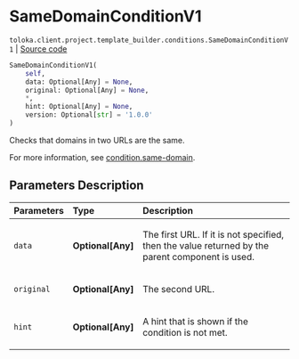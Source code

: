 # SameDomainConditionV1
`toloka.client.project.template_builder.conditions.SameDomainConditionV1` | [Source code](https://github.com/Toloka/toloka-kit/blob/v1.2.1/src/client/project/template_builder/conditions.py#L215)

```python
SameDomainConditionV1(
    self,
    data: Optional[Any] = None,
    original: Optional[Any] = None,
    *,
    hint: Optional[Any] = None,
    version: Optional[str] = '1.0.0'
)
```

Checks that domains in two URLs are the same.


For more information, see [condition.same-domain](https://toloka.ai/docs/template-builder/reference/condition.same-domain).

## Parameters Description

| Parameters | Type | Description |
| :----------| :----| :-----------|
`data`|**Optional\[Any\]**|<p>The first URL. If it is not specified, then the value returned by the parent component is used.</p>
`original`|**Optional\[Any\]**|<p>The second URL.</p>
`hint`|**Optional\[Any\]**|<p>A hint that is shown if the condition is not met.</p>
